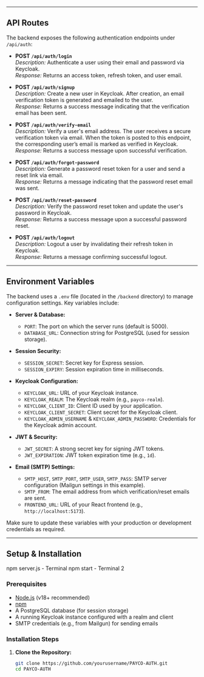 
---

## API Routes

The backend exposes the following authentication endpoints under `/api/auth`:

- **POST `/api/auth/login`**  
  _Description:_ Authenticate a user using their email and password via Keycloak.  
  _Response:_ Returns an access token, refresh token, and user email.

- **POST `/api/auth/signup`**  
  _Description:_ Create a new user in Keycloak. After creation, an email verification token is generated and emailed to the user.  
  _Response:_ Returns a success message indicating that the verification email has been sent.

- **POST `/api/auth/verify-email`**  
  _Description:_ Verify a user's email address. The user receives a secure verification token via email. When the token is posted to this endpoint, the corresponding user’s email is marked as verified in Keycloak.  
  _Response:_ Returns a success message upon successful verification.

- **POST `/api/auth/forgot-password`**  
  _Description:_ Generate a password reset token for a user and send a reset link via email.  
  _Response:_ Returns a message indicating that the password reset email was sent.

- **POST `/api/auth/reset-password`**  
  _Description:_ Verify the password reset token and update the user's password in Keycloak.  
  _Response:_ Returns a success message upon a successful password reset.

- **POST `/api/auth/logout`**  
  _Description:_ Logout a user by invalidating their refresh token in Keycloak.  
  _Response:_ Returns a message confirming successful logout.

---

## Environment Variables

The backend uses a `.env` file (located in the `/backend` directory) to manage configuration settings. Key variables include:

- **Server & Database:**
  - `PORT`: The port on which the server runs (default is 5000).
  - `DATABASE_URL`: Connection string for PostgreSQL (used for session storage).

- **Session Security:**
  - `SESSION_SECRET`: Secret key for Express session.
  - `SESSION_EXPIRY`: Session expiration time in milliseconds.

- **Keycloak Configuration:**
  - `KEYCLOAK_URL`: URL of your Keycloak instance.
  - `KEYCLOAK_REALM`: The Keycloak realm (e.g., `payco-realm`).
  - `KEYCLOAK_CLIENT_ID`: Client ID used by your application.
  - `KEYCLOAK_CLIENT_SECRET`: Client secret for the Keycloak client.
  - `KEYCLOAK_ADMIN_USERNAME` & `KEYCLOAK_ADMIN_PASSWORD`: Credentials for the Keycloak admin account.

- **JWT & Security:**
  - `JWT_SECRET`: A strong secret key for signing JWT tokens.
  - `JWT_EXPIRATION`: JWT token expiration time (e.g., `1d`).

- **Email (SMTP) Settings:**
  - `SMTP_HOST`, `SMTP_PORT`, `SMTP_USER`, `SMTP_PASS`: SMTP server configuration (Mailgun settings in this example).
  - `SMTP_FROM`: The email address from which verification/reset emails are sent.
  - `FRONTEND_URL`: URL of your React frontend (e.g., `http://localhost:5173`).

Make sure to update these variables with your production or development credentials as required.

---

## Setup & Installation
npm server.js - Terminal
npm start - Terminal 2
### Prerequisites

- [Node.js](https://nodejs.org/) (v18+ recommended)
- [npm](https://www.npmjs.com/)
- A PostgreSQL database (for session storage)
- A running Keycloak instance configured with a realm and client
- SMTP credentials (e.g., from Mailgun) for sending emails

### Installation Steps

1. **Clone the Repository:**

   ```bash
   git clone https://github.com/yourusername/PAYCO-AUTH.git
   cd PAYCO-AUTH
